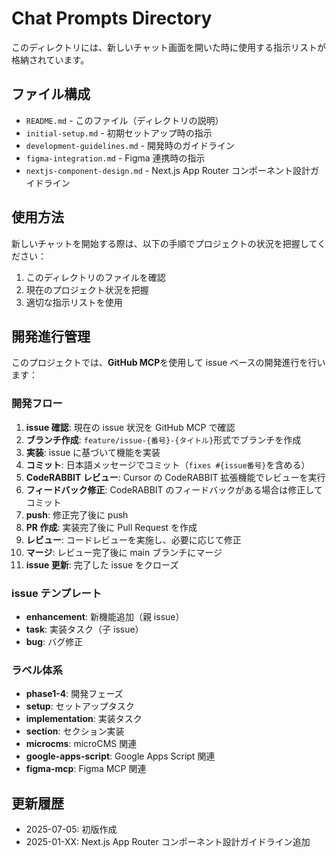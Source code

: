 # Chat Prompts Directory

このディレクトリには、新しいチャット画面を開いた時に使用する指示リストが格納されています。

## ファイル構成

- `README.md` - このファイル（ディレクトリの説明）
- `initial-setup.md` - 初期セットアップ時の指示
- `development-guidelines.md` - 開発時のガイドライン
- `figma-integration.md` - Figma 連携時の指示
- `nextjs-component-design.md` - Next.js App Router コンポーネント設計ガイドライン

## 使用方法

新しいチャットを開始する際は、以下の手順でプロジェクトの状況を把握してください：

1. このディレクトリのファイルを確認
2. 現在のプロジェクト状況を把握
3. 適切な指示リストを使用

## 開発進行管理

このプロジェクトでは、**GitHub MCP**を使用して issue ベースの開発進行を行います：

### 開発フロー

1. **issue 確認**: 現在の issue 状況を GitHub MCP で確認
2. **ブランチ作成**: `feature/issue-{番号}-{タイトル}`形式でブランチを作成
3. **実装**: issue に基づいて機能を実装
4. **コミット**: 日本語メッセージでコミット（`fixes #{issue番号}`を含める）
5. **CodeRABBIT レビュー**: Cursor の CodeRABBIT 拡張機能でレビューを実行
6. **フィードバック修正**: CodeRABBIT のフィードバックがある場合は修正してコミット
7. **push**: 修正完了後に push
8. **PR 作成**: 実装完了後に Pull Request を作成
9. **レビュー**: コードレビューを実施し、必要に応じて修正
10. **マージ**: レビュー完了後に main ブランチにマージ
11. **issue 更新**: 完了した issue をクローズ

### issue テンプレート

- **enhancement**: 新機能追加（親 issue）
- **task**: 実装タスク（子 issue）
- **bug**: バグ修正

### ラベル体系

- **phase1-4**: 開発フェーズ
- **setup**: セットアップタスク
- **implementation**: 実装タスク
- **section**: セクション実装
- **microcms**: microCMS 関連
- **google-apps-script**: Google Apps Script 関連
- **figma-mcp**: Figma MCP 関連

## 更新履歴

- 2025-07-05: 初版作成
- 2025-01-XX: Next.js App Router コンポーネント設計ガイドライン追加

